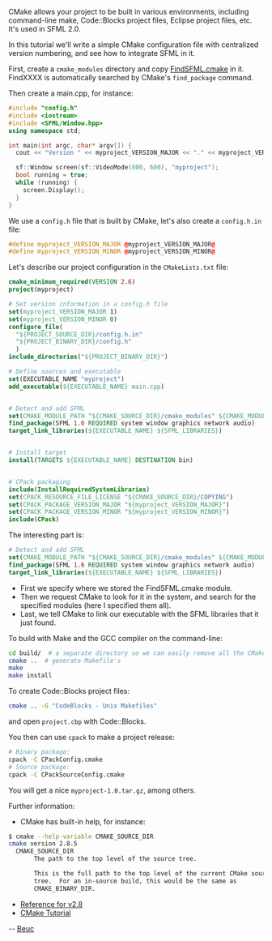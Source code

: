 CMake allows your project to be built in various environments, including command-line make, Code::Blocks project files, Eclipse project files, etc.  It's used in SFML 2.0.

In this tutorial we'll write a simple CMake configuration file with centralized version numbering, and see how to integrate SFML in it.

First, create a `cmake_modules` directory and copy [FindSFML.cmake](https://github.com/LaurentGomila/SFML/blob/master/cmake/Modules/FindSFML.cmake) in it.  FindXXXX is automatically searched by CMake's `find_package` command.

Then create a main.cpp, for instance:
```c++
#include "config.h"
#include <iostream>
#include <SFML/Window.hpp>
using namespace std;

int main(int argc, char* argv[]) {
  cout << "Version " << myproject_VERSION_MAJOR << "." << myproject_VERSION_MINOR << endl;

  sf::Window screen(sf::VideoMode(800, 600), "myproject");
  bool running = true;
  while (running) {
    screen.Display();
  }
}
```

We use a `config.h` file that is built by CMake, let's also create a `config.h.in` file:
```c++
#define myproject_VERSION_MAJOR @myproject_VERSION_MAJOR@
#define myproject_VERSION_MINOR @myproject_VERSION_MINOR@
```

Let's describe our project configuration in the `CMakeLists.txt` file:
```cmake
cmake_minimum_required(VERSION 2.6)
project(myproject)

# Set version information in a config.h file
set(myproject_VERSION_MAJOR 1)
set(myproject_VERSION_MINOR 0)
configure_file(
  "${PROJECT_SOURCE_DIR}/config.h.in"
  "${PROJECT_BINARY_DIR}/config.h"
  )
include_directories("${PROJECT_BINARY_DIR}")

# Define sources and executable
set(EXECUTABLE_NAME "myproject")
add_executable(${EXECUTABLE_NAME} main.cpp)


# Detect and add SFML
set(CMAKE_MODULE_PATH "${CMAKE_SOURCE_DIR}/cmake_modules" ${CMAKE_MODULE_PATH})
find_package(SFML 1.6 REQUIRED system window graphics network audio)
target_link_libraries(${EXECUTABLE_NAME} ${SFML_LIBRARIES})


# Install target
install(TARGETS ${EXECUTABLE_NAME} DESTINATION bin)


# CPack packaging
include(InstallRequiredSystemLibraries)
set(CPACK_RESOURCE_FILE_LICENSE "${CMAKE_SOURCE_DIR}/COPYING")
set(CPACK_PACKAGE_VERSION_MAJOR "${myproject_VERSION_MAJOR}")
set(CPACK_PACKAGE_VERSION_MINOR "${myproject_VERSION_MINOR}")
include(CPack)
```

The interesting part is:
```cmake
# Detect and add SFML
set(CMAKE_MODULE_PATH "${CMAKE_SOURCE_DIR}/cmake_modules" ${CMAKE_MODULE_PATH})
find_package(SFML 1.6 REQUIRED system window graphics network audio)
target_link_libraries(${EXECUTABLE_NAME} ${SFML_LIBRARIES})
```

* First we specify where we stored the FindSFML.cmake module.
* Then we request CMake to look for it in the system, and search for the specified modules (here I specified them all).
* Last, we tell CMake to link our executable with the SFML libraries that it just found. 

To build with Make and the GCC compiler on the command-line:
```bash
cd build/  # a separate directory so we can easily remove all the CMake work files
cmake ..  # generate Makefile's
make
make install
```

To create Code::Blocks project files:
```bash
cmake .. -G "CodeBlocks - Unix Makefiles"
```
and open `project.cbp` with Code::Blocks.

You then can use `cpack` to make a project release:
```bash
# Binary package:
cpack -C CPackConfig.cmake
# Source package:
cpack -C CPackSourceConfig.cmake
```
You will get a nice `myproject-1.0.tar.gz`, among others.

Further information:

* CMake has built-in help, for instance:
```bash
$ cmake --help-variable CMAKE_SOURCE_DIR
cmake version 2.8.5
  CMAKE_SOURCE_DIR
       The path to the top level of the source tree.

       This is the full path to the top level of the current CMake source
       tree.  For an in-source build, this would be the same as
       CMAKE_BINARY_DIR.
```

* [Reference for v2.8](http://www.cmake.org/cmake/help/cmake-2-8-docs.html#command:target_link_libraries2-8-docs.html)
* [CMake Tutorial](http://www.cmake.org/cmake/help/cmake_tutorial.html)

-- [Beuc](http://www.beuc.net/)